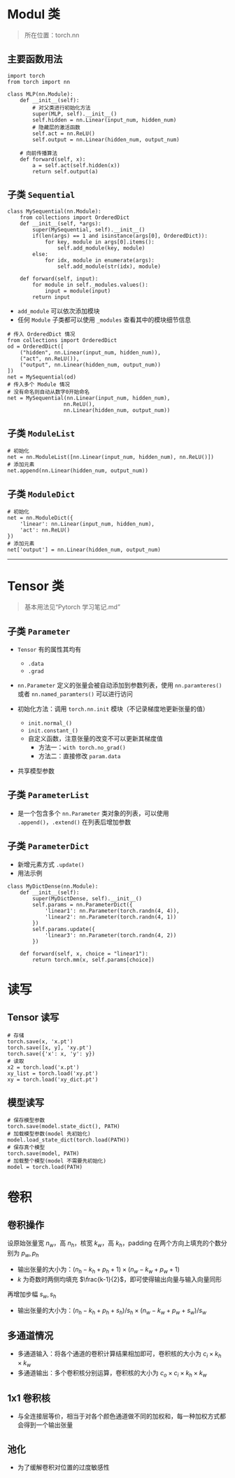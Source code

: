 # Modul 类

> 所在位置：torch.nn

## 主要函数用法

```{python}
import torch
from torch import nn

class MLP(nn.Module):
    def __init__(self):
        # 对父类进行初始化方法
        super(MLP, self).__init__()
        self.hidden = nn.Linear(input_num, hidden_num)
        # 隐藏层的激活函数
        self.act = nn.ReLU()
        self.output = nn.Linear(hidden_num, output_num)
        
    # 向前传播算法
    def forward(self, x):
        a = self.act(self.hidden(x))
        return self.output(a)
```

## 子类 `Sequential`

```{python}
class MySequential(nn.Module):
    from collections import OrderedDict
    def __init__(self, *args):
        super(MySequential, self).__init__()
        if(len(args) == 1 and isinstance(args[0], OrderedDict)):
            for key, module in args[0].items():
                self.add_module(key, module)
        else:
            for idx, module in enumerate(args):
                self.add_module(str(idx), module)
    
    def forward(self, input):
        for module in self._modules.values():
            input = module(input)
        return input
```

- `add_module` 可以依次添加模块
- 任何 `Module` 子类都可以使用 `_modules` 查看其中的模块细节信息

```{python}
# 传入 OrderedDict 情况
from collections import OrderedDict
od = OrderedDict([
    ("hidden", nn.Linear(input_num, hidden_num)),
    ("act", nn.ReLU()),
    ("output", nn.Linear(hidden_num, output_num))
])
net = MySequential(od)
# 传入多个 Module 情况
# 没有命名则自动从数字0开始命名
net = MySequential(nn.Linear(input_num, hidden_num),
                  nn.ReLU(),
                  nn.Linear(hidden_num, output_num))
```



## 子类 `ModuleList`

```{python}
# 初始化
net = nn.ModuleList([nn.Linear(input_num, hidden_num), nn.ReLU()])
# 添加元素
net.append(nn.Linear(hidden_num, output_num))
```



## 子类 `ModuleDict`

```{python}
# 初始化
net = nn.ModuleDict({
    'linear': nn.Linear(input_num, hidden_num),
    'act': nn.ReLU()
})
# 添加元素
net['output'] = nn.Linear(hidden_num, output_num)
```

---

# Tensor 类

> 基本用法见“Pytorch 学习笔记.md”

## 子类 `Parameter`

- `Tensor` 有的属性其均有
  - `.data`
  - `.grad`
- `nn.Parameter` 定义的张量会被自动添加到参数列表，使用 `nn.paramteres()` 或者 `nn.named_paramters()` 可以进行访问
- 初始化方法：调用 `torch.nn.init` 模块（不记录梯度地更新张量的值）
  - `init.normal_()`
  - `init.constant_()`
  - 自定义函数，注意张量的改变不可以更新其梯度值
    - 方法一：`with torch.no_grad()`
    - 方法二：直接修改 `param.data`

- 共享模型参数

## 子类 `ParameterList`

- 是一个包含多个 `nn.Parameter` 类对象的列表，可以使用 `.append()`，`.extend()` 在列表后增加参数

## 子类 `ParameterDict`

- 新增元素方式 `.update()`
- 用法示例

```{python}
class MyDictDense(nn.Module):
    def __init__(self):
        super(MyDictDense, self).__init__()
        self.params = nn.ParameterDict({
            'linear1': nn.Parameter(torch.randn(4, 4)),
            'linear2': nn.Parameter(torch.randn(4, 1))
        })
        self.params.update({
            'linear3': nn.Parameter(torch.randn(4, 2))
        })
    
    def forward(self, x, choice = "linear1"):
        return torch.mm(x, self.params[choice])
```



# 读写

## Tensor 读写

```{python}
# 存储
torch.save(x, 'x.pt')
torch.save([x, y], 'xy.pt')
torch.save({'x': x, 'y': y})
# 读取
x2 = torch.load('x.pt')
xy_list = torch.load('xy.pt')
xy = torch.load('xy_dict.pt')
```

## 模型读写

```{python}
# 保存模型参数
torch.save(model.state_dict(), PATH)
# 加载模型参数(model 先初始化)
model.load_state_dict(torch.load(PATH))
# 保存真个模型
torch.save(model, PATH)
# 加载整个模型(model 不需要先初始化)
model = torch.load(PATH)
```



# 

# 卷积

## 卷积操作

设原始张量宽 $n_w$，高 $n_h$，核宽 $k_w$，高 $k_h$，padding 在两个方向上填充的个数分别为 $p_w, p_h$

- 输出张量的大小为：$(n_h - k_h + p_h + 1)\times(n_w - k_w + p_w + 1)$
- $k$ 为奇数时两侧均填充 $\frac{k-1}{2}$，即可使得输出向量与输入向量同形

再增加步幅 $s_w, s_h$

- 输出张量的大小为：$(n_h - k_h + p_h + s_h)/s_h\times(n_w - k_w + p_w + s_w)/s_w$

## 多通道情况

- 多通道输入：将各个通道的卷积计算结果相加即可，卷积核的大小为 $c_i\times k_h\times k_w$
- 多通道输出：多个卷积核分别运算，卷积核的大小为 $c_o\times c_i\times k_h\times k_w$

## 1x1 卷积核

- 与全连接层等价，相当于对各个颜色通道做不同的加权和，每一种加权方式都会得到一个输出张量

## 池化

- 为了缓解卷积对位置的过度敏感性

